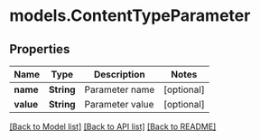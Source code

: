 # models.ContentTypeParameter
## Properties
Name | Type | Description | Notes
------------ | ------------- | ------------- | -------------
**name** | **String** | Parameter name              | [optional] 
**value** | **String** | Parameter value              | [optional] 



[[Back to Model list]](README.md#documentation-for-models) [[Back to API list]](README.md#documentation-for-api-endpoints) [[Back to README]](README.md)


